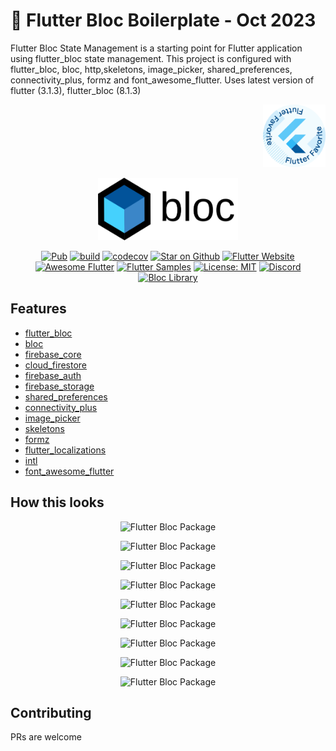 # 🚀 Flutter Bloc Boilerplate - Oct 2023
Flutter Bloc State Management is a starting point for Flutter application using flutter_bloc state management. This project is configured with flutter_bloc, bloc, http,skeletons, image_picker, shared_preferences, connectivity_plus, formz
and font_awesome_flutter. Uses latest version of flutter (3.1.3), flutter_bloc (8.1.3)


<p align="right">
<a href="https://flutter.dev/docs/development/packages-and-plugins/favorites"><img src="https://raw.githubusercontent.com/felangel/bloc/master/docs/assets/flutter_favorite.png" width="100" alt="build"></a>
</p>

<p align="center">
<img src="https://raw.githubusercontent.com/felangel/bloc/master/docs/assets/flutter_bloc_logo_full.png" height="100" alt="Flutter Bloc Package" />
</p>

<p align="center">
<a href="https://pub.dev/packages/flutter_bloc"><img src="https://img.shields.io/pub/v/flutter_bloc.svg" alt="Pub"></a>
<a href="https://github.com/felangel/bloc/actions"><img src="https://github.com/felangel/bloc/workflows/build/badge.svg" alt="build"></a>
<a href="https://codecov.io/gh/felangel/bloc"><img src="https://codecov.io/gh/felangel/Bloc/branch/master/graph/badge.svg" alt="codecov"></a>
<a href="https://github.com/felangel/bloc"><img src="https://img.shields.io/github/stars/felangel/bloc.svg?style=flat&logo=github&colorB=deeppink&label=stars" alt="Star on Github"></a>
<a href="https://flutter.dev/docs/development/data-and-backend/state-mgmt/options#bloc--rx"><img src="https://img.shields.io/badge/flutter-website-deepskyblue.svg" alt="Flutter Website"></a>
<a href="https://github.com/Solido/awesome-flutter#standard"><img src="https://img.shields.io/badge/awesome-flutter-blue.svg?longCache=true" alt="Awesome Flutter"></a>
<a href="https://fluttersamples.com"><img src="https://img.shields.io/badge/flutter-samples-teal.svg?longCache=true" alt="Flutter Samples"></a>
<a href="https://opensource.org/licenses/MIT"><img src="https://img.shields.io/badge/license-MIT-purple.svg" alt="License: MIT"></a>
<a href="https://discord.gg/bloc"><img src="https://img.shields.io/discord/649708778631200778.svg?logo=discord&color=blue" alt="Discord"></a>
<a href="https://github.com/felangel/bloc"><img src="https://tinyurl.com/bloc-library" alt="Bloc Library"></a>
</p>


## Features
- [flutter_bloc](https://pub.dev/packages/flutter_bloc)
- [bloc](https://pub.dev/packages/bloc)
- [firebase_core](https://pub.dev/packages/firebase_core)
- [cloud_firestore](https://pub.dev/packages/cloud_firestore)
- [firebase_auth](https://pub.dev/packages/firebase_auth)
- [firebase_storage](https://pub.dev/packages/firebase_storage)
- [shared_preferences](https://pub.dev/packages/shared_preferences)
- [connectivity_plus](https://pub.dev/packages/connectivity_plus)
- [image_picker](https://pub.dev/packages/image_picker)
- [skeletons](https://pub.dev/packages/skeletons)
- [formz](https://pub.dev/packages/formz)
- [flutter_localizations](https://pub.dev/packages/flutter_localizations)
- [intl](https://pub.dev/packages/intl)
- [font_awesome_flutter](https://pub.dev/packages/font_awesome_flutter)

## How this looks

 
<p align="center">
    <img src="https://raw.github.com/rahuljograna/flutter_bloc_firebase_crud/master/screenshot/1.png" height="100" alt="Flutter Bloc Package" />
</p>

<p align="center">
    <img src="https://raw.github.com/rahuljograna/flutter_bloc_firebase_crud/master/screenshot/2.png" height="100" alt="Flutter Bloc Package" />
</p>

<p align="center">
    <img src="https://raw.github.com/rahuljograna/flutter_bloc_firebase_crud/master/screenshot/3.png" height="100" alt="Flutter Bloc Package" />
</p>

<p align="center">
    <img src="https://raw.github.com/rahuljograna/flutter_bloc_firebase_crud/master/screenshot/4.png" height="100" alt="Flutter Bloc Package" />
</p>

<p align="center">
    <img src="https://raw.github.com/rahuljograna/flutter_bloc_firebase_crud/master/screenshot/5.png" height="100" alt="Flutter Bloc Package" />
</p>

<p align="center">
    <img src="https://raw.github.com/rahuljograna/flutter_bloc_firebase_crud/master/screenshot/6.png" height="100" alt="Flutter Bloc Package" />
</p>

<p align="center">
    <img src="https://raw.github.com/rahuljograna/flutter_bloc_firebase_crud/master/screenshot/7.png" height="100" alt="Flutter Bloc Package" />
</p>

<p align="center">
    <img src="https://raw.github.com/rahuljograna/flutter_bloc_firebase_crud/master/screenshot/8.png" height="100" alt="Flutter Bloc Package" />
</p>

<p align="center">
    <img src="https://raw.github.com/rahuljograna/flutter_bloc_firebase_crud/master/screenshot/9.png" height="100" alt="Flutter Bloc Package" />
</p>

## Contributing

PRs are welcome